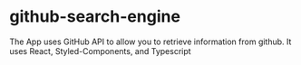 # github-search-engine
The App uses GitHub API to allow you to retrieve information from github. It uses React, Styled-Components, and Typescript 
